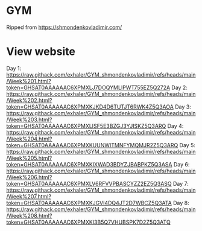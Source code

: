 # GYM
Ripped from https://shmondenkovladimir.com/

# View website
Day 1: https://raw.githack.com/exhaler/GYM_shmondenkovladimir/refs/heads/main/Week%201.html?token=GHSAT0AAAAAAC6XPMXLJ7DOQYMLIPWT755EZ5Q272A
Day 2: https://raw.githack.com/exhaler/GYM_shmondenkovladimir/refs/heads/main/Week%202.html?token=GHSAT0AAAAAAC6XPMXKJKD4D6TUTJT6RWK4Z5Q3AOA
Day 3: https://raw.githack.com/exhaler/GYM_shmondenkovladimir/refs/heads/main/Week%203.html?token=GHSAT0AAAAAAC6XPMXLISF5E3BZGJ3YJISKZ5Q3ARQ
Day 4: https://raw.githack.com/exhaler/GYM_shmondenkovladimir/refs/heads/main/Week%204.html?token=GHSAT0AAAAAAC6XPMXKUUNWITMNFYMQMJR2Z5Q3ARQ
Day 5: https://raw.githack.com/exhaler/GYM_shmondenkovladimir/refs/heads/main/Week%205.html?token=GHSAT0AAAAAAC6XPMXKIXWAD3BDYZJBABPKZ5Q3ASA
Day 6: https://raw.githack.com/exhaler/GYM_shmondenkovladimir/refs/heads/main/Week%206.html?token=GHSAT0AAAAAAC6XPMXLV6RFVVPBASCYZZ2EZ5Q3ASQ
Day 7: https://raw.githack.com/exhaler/GYM_shmondenkovladimir/refs/heads/main/Week%207.html?token=GHSAT0AAAAAAC6XPMXKJGVI4DQ4JT2D7WBCZ5Q3ATA
Day 8: https://raw.githack.com/exhaler/GYM_shmondenkovladimir/refs/heads/main/Week%208.html?token=GHSAT0AAAAAAC6XPMXKI3B5Q7VHUBSPK7D2Z5Q3ATQ